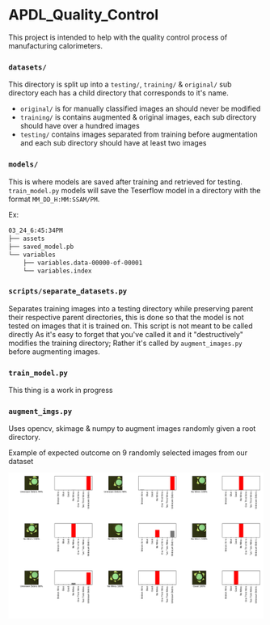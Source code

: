 # APDL_Quality_Control
This project is intended to help with the quality control process of manufacturing calorimeters. 

### `datasets/` 
This directory is split up into a `testing/`, `training/` & `original/` sub directory
each has a child directory that corresponds to it's name. 
- `original/` is for manually classified images an should never be modified 
- `training/` is contains augmented & original images, each sub directory should have over a hundred images
- `testing/` contains images separated from training before augmentation and each sub directory should have at least two images

### `models/`
This is where models are saved after training and retrieved for testing.
`train_model.py` models will save the Teserflow model in a directory with the
format `MM_DD_H:MM:SSAM/PM`. 

Ex:
```text
03_24_6:45:34PM
├── assets
├── saved_model.pb
└── variables
    ├── variables.data-00000-of-00001
    └── variables.index
```

### `scripts/separate_datasets.py`
Separates training images into a testing directory while preserving 
parent their respective parent directories, this is done so that the model is not
tested on images that it is trained on. This script is not meant to be called directly
As it's easy to forget that you've called it and it "destructively" modifies the
training directory; Rather it's called by `augment_images.py` before augmenting images. 

### `train_model.py`
This thing is a work in progress 


### `augment_imgs.py`
Uses opencv, skimage & numpy to augment images randomly given a root directory. 


Example of expected outcome on 9 randomly selected images from our dataset

![fig_one](README.assets/Figure_1.png)

